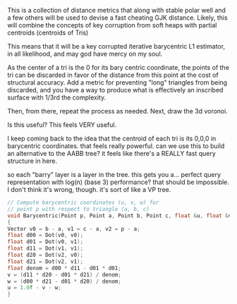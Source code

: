 This is a collection of distance metrics that along with stable polar well and a few others will be used to devise a fast cheating GJK
distance. Likely, this will combine the concepts of key corruption from soft heaps with partial centroids  (centroids of Tris)

This means that it will be a key corrupted iterative barycentric L1 estimator, in all likelihood, and may god have mercy on my soul.

As the center of a tri is the 0 for its bary centric coordinate, the points of the tri can be discarded in favor of the distance from this
point at the cost of structural accuracy. Add a metric for preventing "long" triangles from being discarded, and you have a way to produce what
is effectively an inscribed surface with 1/3rd the complexity. 

Then, from there, repeat the process as needed. Next, draw the 3d voronoi.

Is this useful? This feels VERY useful.

I keep coming back to the idea that the centroid of each tri is its 0,0,0 in barycentric coordinates.
that feels really powerful. can we use this to build an alternative to the AABB tree? it feels like
there's a REALLY fast query structure in here.

so each "barry" layer is a layer in the tree. this gets you a... perfect query representation
with log(n) (base 3) performance? that should be impossible. I don't think it's wrong, though. it's sort of like a VP tree.

```c++
// Compute barycentric coordinates (u, v, w) for
// point p with respect to triangle (a, b, c)
void Barycentric(Point p, Point a, Point b, Point c, float &u, float &v, float &w)
{
Vector v0 = b - a, v1 = c - a, v2 = p - a;
float d00 = Dot(v0, v0);
float d01 = Dot(v0, v1);
float d11 = Dot(v1, v1);
float d20 = Dot(v2, v0);
float d21 = Dot(v2, v1);
float denom = d00 * d11 - d01 * d01;
v = (d11 * d20 - d01 * d21) / denom;
w = (d00 * d21 - d01 * d20) / denom;
u = 1.0f - v - w;
}
```
